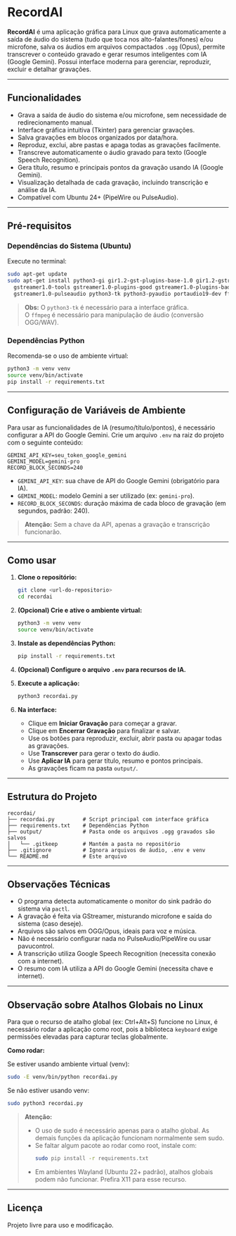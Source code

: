# RecordAI

**RecordAI** é uma aplicação gráfica para Linux que grava automaticamente a saída de áudio do sistema (tudo que toca nos alto-falantes/fones) e/ou microfone, salva os áudios em arquivos compactados `.ogg` (Opus), permite transcrever o conteúdo gravado e gerar resumos inteligentes com IA (Google Gemini). Possui interface moderna para gerenciar, reproduzir, excluir e detalhar gravações.

---

## Funcionalidades

- Grava a saída de áudio do sistema e/ou microfone, sem necessidade de redirecionamento manual.
- Interface gráfica intuitiva (Tkinter) para gerenciar gravações.
- Salva gravações em blocos organizados por data/hora.
- Reproduz, exclui, abre pastas e apaga todas as gravações facilmente.
- Transcreve automaticamente o áudio gravado para texto (Google Speech Recognition).
- Gera título, resumo e principais pontos da gravação usando IA (Google Gemini).
- Visualização detalhada de cada gravação, incluindo transcrição e análise da IA.
- Compatível com Ubuntu 24+ (PipeWire ou PulseAudio).

---

## Pré-requisitos

### Dependências do Sistema (Ubuntu)

Execute no terminal:

```bash
sudo apt-get update
sudo apt-get install python3-gi gir1.2-gst-plugins-base-1.0 gir1.2-gstreamer-1.0 \
  gstreamer1.0-tools gstreamer1.0-plugins-good gstreamer1.0-plugins-bad \
  gstreamer1.0-pulseaudio python3-tk python3-pyaudio portaudio19-dev ffmpeg
```

> **Obs:** O `python3-tk` é necessário para a interface gráfica.  
> O `ffmpeg` é necessário para manipulação de áudio (conversão OGG/WAV).

### Dependências Python

Recomenda-se o uso de ambiente virtual:

```bash
python3 -m venv venv
source venv/bin/activate
pip install -r requirements.txt
```

---

## Configuração de Variáveis de Ambiente

Para usar as funcionalidades de IA (resumo/título/pontos), é necessário configurar a API do Google Gemini. Crie um arquivo `.env` na raiz do projeto com o seguinte conteúdo:

```
GEMINI_API_KEY=seu_token_google_gemini
GEMINI_MODEL=gemini-pro
RECORD_BLOCK_SECONDS=240
```

- `GEMINI_API_KEY`: sua chave de API do Google Gemini (obrigatório para IA).
- `GEMINI_MODEL`: modelo Gemini a ser utilizado (ex: `gemini-pro`).
- `RECORD_BLOCK_SECONDS`: duração máxima de cada bloco de gravação (em segundos, padrão: 240).

> **Atenção:** Sem a chave da API, apenas a gravação e transcrição funcionarão.

---

## Como usar

1. **Clone o repositório:**

   ```bash
   git clone <url-do-repositorio>
   cd recordai
   ```

2. **(Opcional) Crie e ative o ambiente virtual:**

   ```bash
   python3 -m venv venv
   source venv/bin/activate
   ```

3. **Instale as dependências Python:**

   ```bash
   pip install -r requirements.txt
   ```

4. **(Opcional) Configure o arquivo `.env` para recursos de IA.**

5. **Execute a aplicação:**

   ```bash
   python3 recordai.py
   ```

6. **Na interface:**
   - Clique em **Iniciar Gravação** para começar a gravar.
   - Clique em **Encerrar Gravação** para finalizar e salvar.
   - Use os botões para reproduzir, excluir, abrir pasta ou apagar todas as gravações.
   - Use **Transcrever** para gerar o texto do áudio.
   - Use **Aplicar IA** para gerar título, resumo e pontos principais.
   - As gravações ficam na pasta `output/`.

---

## Estrutura do Projeto

```
recordai/
├── recordai.py         # Script principal com interface gráfica
├── requirements.txt    # Dependências Python
├── output/             # Pasta onde os arquivos .ogg gravados são salvos
│   └── .gitkeep        # Mantém a pasta no repositório
├── .gitignore          # Ignora arquivos de áudio, .env e venv
└── README.md           # Este arquivo
```

---

## Observações Técnicas

- O programa detecta automaticamente o monitor do sink padrão do sistema via `pactl`.
- A gravação é feita via GStreamer, misturando microfone e saída do sistema (caso deseje).
- Arquivos são salvos em OGG/Opus, ideais para voz e música.
- Não é necessário configurar nada no PulseAudio/PipeWire ou usar pavucontrol.
- A transcrição utiliza Google Speech Recognition (necessita conexão com a internet).
- O resumo com IA utiliza a API do Google Gemini (necessita chave e internet).

---

## Observação sobre Atalhos Globais no Linux

Para que o recurso de atalho global (ex: Ctrl+Alt+S) funcione no Linux, é necessário rodar a aplicação como root, pois a biblioteca `keyboard` exige permissões elevadas para capturar teclas globalmente.

**Como rodar:**

Se estiver usando ambiente virtual (venv):

```bash
sudo -E venv/bin/python recordai.py
```

Se não estiver usando venv:

```bash
sudo python3 recordai.py
```

> **Atenção:**
> - O uso de sudo é necessário apenas para o atalho global. As demais funções da aplicação funcionam normalmente sem sudo.
> - Se faltar algum pacote ao rodar como root, instale com:
>   ```bash
>   sudo pip install -r requirements.txt
>   ```
> - Em ambientes Wayland (Ubuntu 22+ padrão), atalhos globais podem não funcionar. Prefira X11 para esse recurso.

---

## Licença

Projeto livre para uso e modificação.